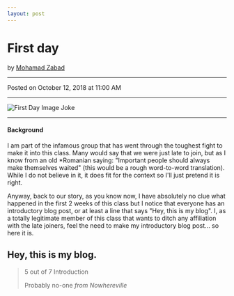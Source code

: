 ```yaml
---
layout: post
---
```


<!-- Page Content -->
<div class="container">
    <div class="row">
        <!-- Post Content Column -->
        <div class="col-lg-12">
            <!-- Title -->
            <h1 class="mt-4">First day</h1>
            <!-- Author -->
            <p class="lead">
            by
            <a href="#">Mohamad Zabad</a>
            </p>
            <hr>
            <!-- Date/Time -->
            <p>Posted on October 12, 2018 at 11:00 AM</p>
            <hr>
            <!-- Preview Image -->
            <img class="img-fluid rounded" src="{{ "/assets/first-day.jpg" | prepend: site.baseurl }}" alt="First Day Image Joke">
            <hr>
            <!-- Post Content -->
            <h4>Background</h4>
            <p class="lead">I am part of the infamous group that has went through the toughest fight to make it into this class. Many would say that we were just late to join, but as I know from an old *Romanian saying: "Important people should always make themselves waited" (this would be a rough word-to-word translation). While I do not believe in it, it does fit for the context so I'll just pretend it is right.</p>
            <p>Anyway, back to our story, as you know now, I have absolutely no clue what happened in the first 2 weeks of this class but I notice that everyone has an introductory blog post, or at least a line that says "Hey, this is my blog". I, as a totally legitimate member of this class that wants to ditch any affiliation with the late joiners, feel the need to make my introductory blog post... so here it is.</p>
            <h2>Hey, this is my blog.</h2>
            <blockquote class="blockquote">
                <p class="mb-0">5 out of 7 Introduction </p>
                <footer class="blockquote-footer">Probably no-one 
                    <cite title="Source Title">from Nowhereville</cite>
                </footer>
            </blockquote>
        </div>
    </div>
    <!-- /.row -->
</div>
<!-- /.container -->















